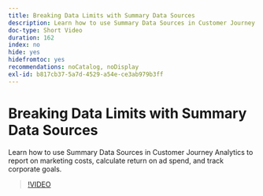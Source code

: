 ```yaml
---
title: Breaking Data Limits with Summary Data Sources
description: Learn how to use Summary Data Sources in Customer Journey Analytics to report on marketing costs, calculate return on ad spend, and track corporate goals.
doc-type: Short Video
duration: 162
index: no
hide: yes
hidefromtoc: yes
recommendations: noCatalog, noDisplay
exl-id: b817cb37-5a7d-4529-a54e-ce3ab979b3ff
---
```

# Breaking Data Limits with Summary Data Sources

Learn how to use Summary Data Sources in Customer Journey Analytics to report on marketing costs, calculate return on ad spend, and track corporate goals.

<!-- 72_S103_3442450_161_breaking-data-limits-with-summary-data-sources -->
>[!VIDEO](https://video.tv.adobe.com/v/3458347/?learn=on&enablevpops=true)
